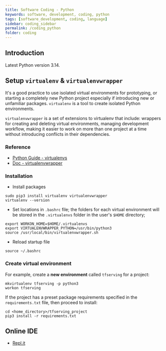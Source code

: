 ```yaml
---
title: Software Coding - Python
keywords: software, development, coding, python
tags: [software_development, coding, language]
sidebar: coding_sidebar
permalink: /coding_python
folder: coding
---
```


## Introduction

Latest Python version 3.14.

## Setup `virtualenv` & `virtualenvwrapper`

It's a good practice to use isolated virtual environments for prototyping,
or starting a completely new Python project especially if introducing new 
or unfamiliar packages. `virtualenv` is a tool to create isolated Python 
environments.

`virtualenvwrapper` is a set of extensions to virtualenv that include: 
wrappers for creating and deleting virtual environments, managing development 
workflow, making it easier to work on more than one project at a time without 
introducing conflicts in their dependencies.

### Reference 

- [Python Guide - virtualenvs](https://docs.python-guide.org/dev/virtualenvs/)
- [Doc - virtualenvwrapper](https://virtualenvwrapper.readthedocs.io/en/latest/install.html)

### Installation

- Install packages

```
sudo pip3 install virtualenv virtualenvwrapper
virtualenv --version
```

- Set locations in `.bashrc` file; the folders for each virtual 
  environment will be stored in the `.virtualenvs` folder in the user's
  `$HOME` directory;

```
export WORKON_HOME=$HOME/.virtualenvs
export VIRTUALENVWRAPPER_PYTHON=/usr/bin/python3
source /usr/local/bin/virtualenvwrapper.sh
```

- Reload startup file
```
source ~/.bashrc
```

### Create virtual environment

For example, create a **new environment** called `tfserving` for a project:

```
mkvirtualenv tfserving -p python3
workon tfserving
```

If the project has a preset package requirements specified in the
`requirements.txt` file, then proceed to install:

``` 
cd <home_directory>/tfserving_project
pip3 install -r requirements.txt
```


## Online IDE

- [Repl.it](https://repl.it)